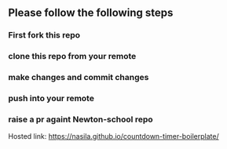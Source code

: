 ## Please follow the following steps

### First fork this repo 

### clone this repo from your remote 

### make changes and commit changes

### push into your remote

### raise a pr againt Newton-school repo

Hosted link: https://nasila.github.io/countdown-timer-boilerplate/
